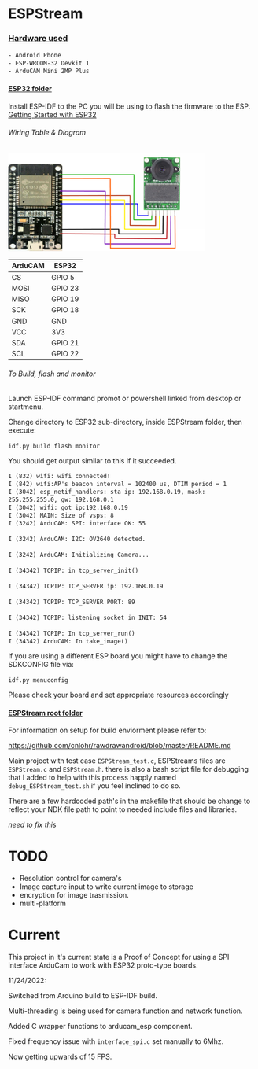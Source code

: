 # ESPStream

### <ins>Hardware used</ins>
    - Android Phone
    - ESP-WROOM-32 Devkit 1
    - ArduCAM Mini 2MP Plus


#### <ins>ESP32 folder</ins>

Install ESP-IDF to the PC you will be using to flash the firmware to the ESP. [Getting Started with ESP32](https://docs.espressif.com/projects/esp-idf/en/latest/esp32/get-started/index.html)

###### Wiring Table & Diagram
<img src="ESP32_DEV1_ARDUCAM_MINI_2MP_PLUS.png" width="400" height="200"/>

|ArduCAM	| ESP32| 
|---------|------|
| CS	| GPIO 5|
| MOSI|	GPIO 23|
| MISO|	GPIO 19|
| SCK	| GPIO 18|
| GND	| GND|
| VCC	| 3V3|
| SDA	| GPIO 21|
| SCL	| GPIO 22|

###### To Build, flash and monitor

Launch ESP-IDF command promot or powershell linked from desktop or startmenu.

Change directory to ESP32 sub-directory, inside ESPStream folder, then execute:

`idf.py build flash monitor`

You should get output similar to this if it succeeded.
```
I (832) wifi: wifi connected!
I (842) wifi:AP's beacon interval = 102400 us, DTIM period = 1
I (3042) esp_netif_handlers: sta ip: 192.168.0.19, mask: 255.255.255.0, gw: 192.168.0.1
I (3042) wifi: got ip:192.168.0.19
I (3042) MAIN: Size of vsps: 8
I (3242) ArduCAM: SPI: interface OK: 55

I (3242) ArduCAM: I2C: OV2640 detected.

I (3242) ArduCAM: Initializing Camera...

I (34342) TCPIP: in tcp_server_init()

I (34342) TCPIP: TCP_SERVER ip: 192.168.0.19

I (34342) TCPIP: TCP_SERVER PORT: 89

I (34342) TCPIP: listening socket in INIT: 54

I (34342) TCPIP: In tcp_server_run()
I (34342) ArduCAM: In take_image()
```

If you are using a different ESP board you might have to change the SDKCONFIG file via:

`idf.py menuconfig`

Please check your board and set appropriate resources accordingly

#### <ins>ESPStream root folder</ins>

For information on setup for build enviorment please refer to:

https://github.com/cnlohr/rawdrawandroid/blob/master/README.md

Main project with test case ```ESPStream_test.c```, ESPStreams files are ```ESPStream.c``` and ```ESPStream.h```. there is also a bash script file for debugging that I added to help with this process happly named ```debug_ESPStream_test.sh``` if you feel inclined to do so.
  
There are a few hardcoded path's in the makefile that should be change to reflect your NDK file path to point to needed include files and libraries.
  
*need to fix this*
  
# TODO
  - Resolution control for camera's
  - Image capture input to write current image to storage
  - encryption for image trasmission.
  - multi-platform
  
# Current

This project in it's current state is a Proof of Concept for using a SPI interface ArduCam to work with ESP32 proto-type boards.

11/24/2022:

Switched from Arduino build to ESP-IDF build. 

Multi-threading is being used for camera function and network function.

Added C wrapper functions to arducam_esp component.

Fixed frequency issue with `interface_spi.c` set manually to 6Mhz.

Now getting upwards of 15 FPS.
